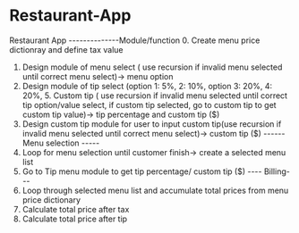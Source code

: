 # Restaurant-App
Restaurant App
 --------------Module/function
 0. Create menu price dictionray and define tax value
 1. Design module of menu select ( use recursion if invalid menu selected until correct menu select)-> menu option
 2. Design module of tip select (option 1: 5%, 2: 10%, option 3: 20%, 4: 20%, 5. Custom tip ( use recursion if invalid menu selected until correct tip option/value select, if custom tip selected, go to custom tip to get custom tip value)-> tip percentage and custom tip ($)
 3. Design custom tip module for user to input custom tip(use recursion if invalid menu selected until correct menu select)-> custom tip ($)
 ------Menu selection -----
 1. Loop for menu selection until customer finish-> create a selected menu list
 2. Go to Tip menu module to get tip percentage/ custom tip ($)
---- Billing---
 4. Loop through selected menu list and accumulate total prices from menu price dictionary
 5. Calculate total price after tax
 6. Calculate total price after tip

